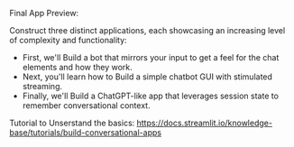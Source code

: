 Final App Preview:

Construct three distinct applications, each showcasing an increasing level of complexity and functionality:

- First, we'll Build a bot that mirrors your input to get a feel for the chat elements and how they work.
- Next, you'll learn how to Build a simple chatbot GUI with stimulated streaming.
- Finally, we'll Build a ChatGPT-like app that leverages session state to remember conversational context.

Tutorial to Unserstand the basics:
https://docs.streamlit.io/knowledge-base/tutorials/build-conversational-apps
